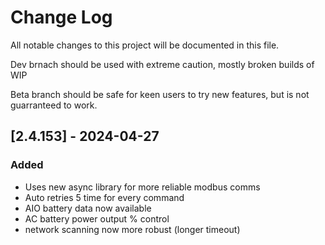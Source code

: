 
# Change Log
All notable changes to this project will be documented in this file.

Dev brnach should be used with extreme caution, mostly broken builds of WIP

Beta branch should be safe for keen users to try new features, but is not guarranteed to work.

## [2.4.153] - 2024-04-27

### Added
- Uses new async library for more reliable modbus comms
- Auto retries 5 time for every command
- AIO battery data now available
- AC battery power output % control
- network scanning now more robust (longer timeout)